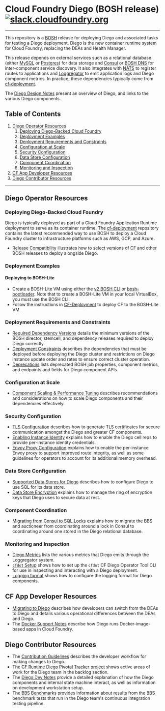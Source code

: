# Cloud Foundry Diego (BOSH release) [![slack.cloudfoundry.org](https://slack.cloudfoundry.org/badge.svg)](https://slack.cloudfoundry.org)

----
This repository is a [BOSH](https://github.com/cloudfoundry/bosh) release for
deploying Diego and associated tasks for testing a Diego deployment.
Diego is the new container runtime system for Cloud Foundry, replacing the DEAs and Health Manager.

This release depends on external services such as a relational database (either [MySQL](https://github.com/cloudfoundry/cf-mysql-release) or [Postgres](https://github.com/cloudfoundry/postgres-release)) for data storage and [Consul](https://github.com/hashicorp/consul) or [BOSH DNS](https://github.com/cloudfoundry/bosh-dns-release) for inter-component service discovery. It also integrates with [NATS](https://github.com/nats-io/gnatsd) to register routes to applications and [Loggregator](https://github.com/cloudfoundry/loggregator) to emit application logs and Diego component metrics. In practice, these dependencies typically come from [cf-deployment](https://github.com/cloudfoundry/cf-deployment).

The [Diego Design Notes](https://github.com/cloudfoundry/diego-design-notes) present an overview of Diego, and links to the various Diego components.

## Table of Contents

1. [Diego Operator Resources](#diego-operator-resources)
    1. [Deploying Diego-Backed Cloud Foundry](#deploying-diego-backed-cloud-foundry)
    1. [Deployment Examples](#deployment-examples)
    1. [Deployment Requirements and Constraints](#deployment-requirements-constraints)
    1. [Configuration at Scale](#configuration-at-scale)
    1. [Security Configuration](#security-configuration)
    1. [Data Store Configuration](#data-store-configuration)
    1. [Component Coordination](#component-coordination)
    1. [Monitoring and Inspection](#monitoring-inspection)
1. [CF App Developer Resources](#cf-app-developer-resources)
1. [Diego Contributor Resources](#diego-contributor-resources)

---

## <a name="diego-operator-resources"></a>Diego Operator Resources

### <a name="deploying-diego-backed-cloud-foundry"></a>Deploying Diego-Backed Cloud Foundry

Diego is typically deployed as part of a Cloud Foundry Application Runtime deployment to serve as its container runtime. The [cf-deployment](https://github.com/cloudfoundry/cf-deployment) repository contains the latest recommended way to use BOSH to deploy a Cloud Foundry cluster to infrastructure platforms such as AWS, GCP, and Azure.

- [Release Compatibility](docs/release-compatibility.md) illustrates how to select versions of CF and other BOSH releases to deploy alongside Diego.

### <a name="deployment-examples"></a>Deployment Examples

#### Deploying to BOSH-Lite

- Create a BOSH-Lite VM using either the [v2 BOSH CLI](https://bosh.io/docs/bosh-lite.html) or [bosh-bootloader](https://github.com/cloudfoundry/cf-deployment/tree/master/iaas-support/bosh-lite). Note that to create a BOSH-Lite VM in your local VirtualBox, you must use the BOSH CLI.
- Follow the instructions in [CF-Deployment](https://github.com/cloudfoundry/cf-deployment/tree/master/iaas-support/bosh-lite#5-upload-the-cloud-config) to deploy CF to the BOSH-Lite VM.


### <a name="deployment-requirements-constraints"></a>Deployment Requirements and Constraints

- [Required Dependency Versions](docs/required-dependency-versions.md) details the minimum versions of the BOSH director, stemcell, and dependency releases required to deploy Diego correctly.
- [Deployment Constraints](docs/deployment-constraints.md) describes the dependencies that must be deployed before deploying the Diego cluster and restrictions on Diego instance update order and rates to ensure correct cluster operation.
- [Deprecations](docs/deprecations.md) lists deprecated BOSH job properties, component metrics, and endpoints and fields for Diego component APIs.

### <a name="configuration-at-scale"></a> Configuration at Scale

- [Component Scaling & Performance Tuning](docs/scaling-and-performance-tuning.md) describes recommendations and considerations on how to scale Diego components and their dependencies effectively.

### <a name="security-configuration"></a>Security Configuration

- [TLS Configuration](docs/tls-configuration.md) describes how to generate TLS certificates for secure communication amongst the Diego and greater CF components.
- [Enabling Instance Identity](https://docs.cloudfoundry.org/adminguide/instance-identity.html) explains how to enable the Diego cell reps to provide per-instance identity credentials.
- [Envoy Proxy Configuration](docs/envoy-proxy-configuration.md) explains how to enable the per-instance Envoy proxy to support improved route integrity, as well as some guidelines for operators to account for its additional memory overhead.

### <a name="data-store-configuration"></a>Data Store Configuration

- [Supported Data Stores for Diego](docs/data-stores.md) describes how to configure Diego to use SQL for its data store.
- [Data Store Encryption](docs/data-store-encryption.md) explains how to manage the ring of encryption keys that Diego uses to secure data at rest.


### <a name="component-coordination"></a>Component Coordination

- [Migrating from Consul to SQL Locks](docs/migrating-from-consul-to-sql-locks.md) explains how to migrate the BBS and auctioneer from coordinating around a lock in Consul to coordinating around one stored in the Diego relational database.


### <a name="monitoring-inspection"></a>Monitoring and Inspection

- [Diego Metrics](docs/metrics.md) lists the various metrics that Diego emits through the Loggregator system.
- [`cfdot` Setup](docs/cfdot-setup.md) shows how to set up the `cfdot` CF Diego Operator Tool CLI for use in inspecting and interacting with a Diego deployment.
- [Logging format](docs/logging-format.md) shows how to configure the logging format for Diego components.

## <a name="cf-app-developer-resources"></a>CF App Developer Resources

- [Migrating to Diego](https://github.com/cloudfoundry/diego-design-notes/blob/master/migrating-to-diego.md) describes how developers can switch from the DEAs to Diego and details various operational differences between the DEAs and Diego.
- The [Docker Support Notes](https://github.com/cloudfoundry/diego-design-notes/blob/master/docker-support.md) describe how Diego runs Docker-image-based apps in Cloud Foundry.


## <a name="diego-contributor-resources"></a>Diego Contributor Resources

- The [Contribution Guidelines](CONTRIBUTING.md) describes the developer workflow for making changes to Diego.
- The [CF Runtime Diego Pivotal Tracker project](https://www.pivotaltracker.com/n/projects/1003146) shows active areas of work for the Diego team in the backlog section.
- The [Diego Dev Notes](https://github.com/cloudfoundry/diego-dev-notes) provide a detailed explanation of how the Diego components and internal state machine interact, as well as information on development workstation setup.
- The [BBS Benchmarks](docs/bbs-benchmarks.md) provides information about results from the BBS benchmark tests that run in the Diego team's continuous integration testing pipeline.
